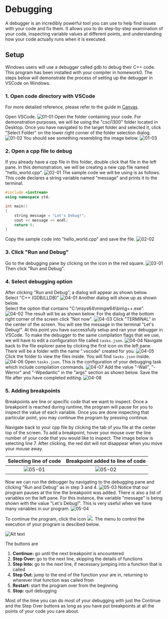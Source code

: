 # Debugging

A debugger is an incredibly powerful tool you can use to help find issues with your code and fix them. It allows you to do step-by-step examination of your code, inspecting variable values at different points, and understanding how your code actually runs when it is executed.

## Setup

Windows users will use a debugger called gdb to debug their C++ code. This program has been installed with your compiler in homework0.
The steps below will demonstrate the process of setting up the debugger in VSCode on Windows.

### 1. Open code directory with VSCode
For more detailed reference, please refer to the guide in [Canvas](https://canvas.colorado.edu/courses/100891/pages/debugging?module_item_id=5300651).

Open VSCode.
![01-01](windows_images/01-01.png)
Open the folder containing your code. For demonstration purposes, we will be using the "csci1300" folder located in Desktop. Once you have navigated to the target folder and selected it, click "Select Folder" on the lower right corner of the folder selection dialog.
![01-02](windows_images/01-02.png)
You should see something resembling the image below.
![01-03](windows_images/01-03.png)

### 2. Open a cpp file to debug
If you already have a cpp file in this folder, double click that file in the left pane. In this demonstration, we will be creating a new cpp file named "hello_world.cpp".
![02-01](windows_images/02-01.png)
The sample code we will be using is as follows. This code declares a string variable named "message" and prints it to the terminal.
```cpp
#include <iostream>
using namespace std;

int main()
{
    string message = "Let's Debug!";
    cout << message << endl;
    return 0;
}
```
Copy the sample code into "hello_world.cpp" and save the file.
![02-02](windows_images/02-02.png)

### 3. Click "Run and Debug"
Go to the debugging pane by clicking on the icon in the red square.
![03-01](windows_images/03-01-1.png)
Then click "Run and Debug".

### 4. Select debugging option
After clicking "Run and Debug", a dialog will appear as shown below.  
Select "C++ (GDB/LLDB)"
![04-01](windows_images/04-01.png)
Another dialog will show up as shown below.  
Select the option that contains "C:\msys64\mingw64\bin\g++.exe".
![04-02](windows_images/04-02.png)
The result will be as shown below. For the dialog at the bottom right corner of the screen click "Not now".
![04-03](windows_images/04-03.png)
Click "TERMINAL" in the center of the screen. You will see the message in the terminal "Let's Debug!". At this point you have successfully setup and ran your debugger in VSCode. To make the debugger to the same compilation flags that we use, we will have to edit a configuration file called ```tasks.json```.
![04-04](windows_images/04-04-1.png)
Navigate back to the file explorer pane by clicking the first icon on the left pane. There will be a folder with the name ".vscode" created for you.
![04-05](windows_images/04-05-1.png)
Click the folder to view the files inside. You will find ```tasks.json``` inside.
![04-06](windows_images/04-06.png)
Open ```tasks.json```. This is the configuration of your debugging task which include compilation commands.
![04-07](windows_images/04-07.png)
Add the value "-Wall", "-Werror" and "-Wpedantic" in the "args" section as shown below. Save the file after you have completed editing.
![04-08](windows_images/04-08.png)

### 5. Adding breakpoints
Breakpoints are line or specific code that we want to inspect. Once a breakpoint is reached during runtime, the program will pause for you to inspect the value of each variable. Once you are done inspecting that particular point, you may continue the program by pressing continue.

Navigate back to your cpp file by clicking the tab of you file at the center top of the screen.
To add a breakpoint, hover your mouse over the line number of your code that you would like to inspect. The image below is selecting line 7. After clicking, the red dot will not disappear when you move your mouse away.  

|Selecting line of code|Breakpoint added to line of code|
|:----:|:----:|
|![05-01](windows_images/05-01.png) | ![05-02](windows_images/05-02.png)|

Now we can run the debugger by navigating to the debugging pane and clicking "Run and Debug" as in step 3 and 4.
![05-03](windows_images/05-03.png)
Notice that our program pauses at the line the breakpoint was added. There is also a list of variables on the left pane. For this instance, the variable "message" is being shown with the value "Let's Debug!". This is very useful when we have many variables in our program.
![05-04](windows_images/05-04.png)

To continue the program, click the icon ![](windows_images/continue_icon.png). The menu to control the execution of your program is descibed below.

![Alt text](images/debug_control.png)

The buttons are

1. <b>Continue:</b> go until the next breakpoint is encountered
2. <b>Step Over:</b> go to the next line, skipping the details of functions
3. <b>Step Into:</b> go to the next line, if necessary jumping into a function that is called
4. <b>Step Out:</b> jump to the end of the function your are in, returning to wherever that function was called from
5. <b>Restart:</b> start the program over from the beginning
6. <b>Stop:</b> quit debugging

Most of the time you can do most of your debugging with just the Continue and the Step Over buttons as long as you have put breakpoints at all the points of your code you care about.
